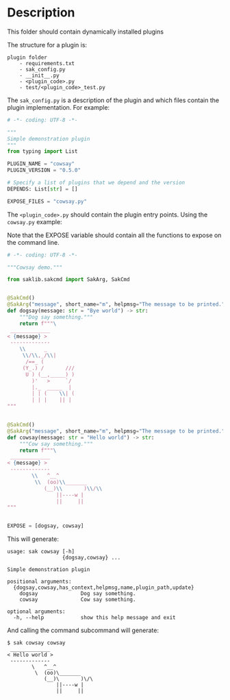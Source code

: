 # Description

This folder should contain dynamically installed plugins

The structure for a plugin is:

    plugin folder
        - requirements.txt
        - sak_config.py
        - __init__.py
        - <plugin_code>.py
        - test/<plugin_code>_test.py

The `sak_config.py` is a description of the plugin and which files contain the plugin implementation.
For example:

```Python
# -*- coding: UTF-8 -*-

"""
Simple demonstration plugin
"""
from typing import List

PLUGIN_NAME = "cowsay"
PLUGIN_VERSION = "0.5.0"

# Specify a list of plugins that we depend and the version
DEPENDS: List[str] = []

EXPOSE_FILES = "cowsay.py"
```

The `<plugin_code>.py` should contain the plugin entry points. Using the `cowsay.py` example:

Note that the EXPOSE variable should contain all the functions to expose on the command line.

```Python
# -*- coding: UTF-8 -*-

"""Cowsay demo."""

from saklib.sakcmd import SakArg, SakCmd


@SakCmd()
@SakArg("message", short_name="m", helpmsg="The message to be printed.")
def dogsay(message: str = "Bye world") -> str:
    """Dog say something."""
    return f"""\
 _____________
< {message} >
 -------------
    \\      _
     \\/\\,_/\\|
      /==_ (
     (Y_.) /       ///
      U ) (__,_____) )
        )'   >     `/
        |._  _____  |
        | | (    \\| (
        | | |    || |
"""


@SakCmd()
@SakArg("message", short_name="m", helpmsg="The message to be printed.")
def cowsay(message: str = "Hello world") -> str:
    """Cow say something."""
    return f"""\
 _____________
< {message} >
 -------------
        \\   ^__^
         \\  (oo)\\_______
            (__)\\       )\\/\\
                ||----w |
                ||     ||
"""


EXPOSE = [dogsay, cowsay]
```

This will generate:

```
usage: sak cowsay [-h]
                  {dogsay,cowsay} ...

Simple demonstration plugin

positional arguments:
  {dogsay,cowsay,has_context,helpmsg,name,plugin_path,update}
    dogsay              Dog say something.
    cowsay              Cow say something.

optional arguments:
  -h, --help            show this help message and exit
```

And calling the command subcommand will generate:

```
$ sak cowsay cowsay
 _____________
< Hello world >
 -------------
        \   ^__^
         \  (oo)\_______
            (__)\       )\/\
                ||----w |
                ||     ||

```
